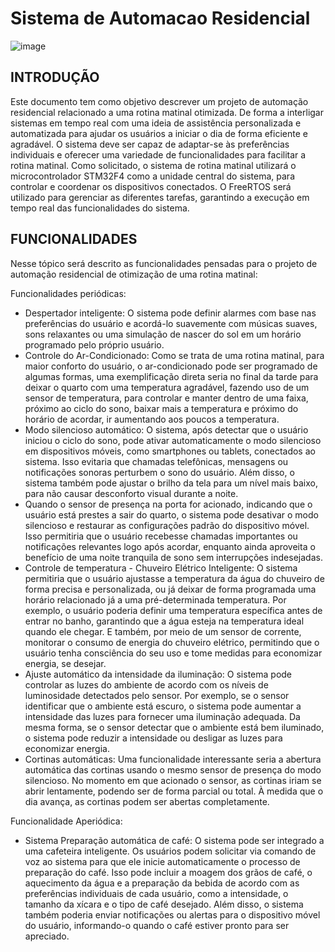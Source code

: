 # Sistema de Automacao Residencial

![image](https://github.com/douglasesion/Sistema-de-Automacao-Residencial/assets/96123354/931d2576-65f1-4320-a6d6-baaeadbaa8cd)

## INTRODUÇÃO

Este documento tem como objetivo descrever um projeto de automação residencial relacionado a uma rotina matinal otimizada. De forma a interligar sistemas em tempo real com uma ideia de assistência personalizada e automatizada para ajudar os usuários a iniciar o dia de forma eficiente e agradável. O sistema deve ser capaz de adaptar-se às preferências individuais e oferecer uma variedade de funcionalidades para facilitar a rotina matinal.
Como solicitado, o sistema de rotina matinal utilizará o microcontrolador STM32F4 como a unidade central do sistema, para controlar e coordenar os dispositivos conectados. O FreeRTOS será utilizado para gerenciar as diferentes tarefas, garantindo a execução em tempo real das funcionalidades do sistema.


## FUNCIONALIDADES 

Nesse tópico será descrito as funcionalidades pensadas para o projeto de automação residencial de otimização de uma rotina matinal:

Funcionalidades periódicas:

- Despertador inteligente: O sistema pode definir alarmes com base nas preferências do usuário e acordá-lo suavemente com músicas suaves, sons relaxantes ou uma simulação de nascer do sol em um horário programado pelo próprio usuário.
- Controle do Ar-Condicionado: Como se trata de uma rotina matinal, para maior conforto do usuário, o ar-condicionado pode ser programado de algumas formas, uma exemplificação direta seria no final da tarde para deixar o quarto com uma temperatura agradável, fazendo uso de um sensor de temperatura, para controlar e manter dentro de uma faixa, próximo ao ciclo do sono, baixar mais a temperatura e próximo do horário de acordar, ir aumentando aos poucos a temperatura.
- Modo silencioso automático: O sistema, após detectar que o usuário iniciou o ciclo do sono, pode ativar automaticamente o modo silencioso em dispositivos móveis, como smartphones ou tablets, conectados ao sistema. Isso evitaria que chamadas telefônicas, mensagens ou notificações sonoras perturbem o sono do usuário. Além disso, o sistema também pode ajustar o brilho da tela para um nível mais baixo, para não causar desconforto visual durante a noite.
- Quando o sensor de presença na porta for acionado, indicando que o usuário está prestes a sair do quarto, o sistema pode desativar o modo silencioso e restaurar as configurações padrão do dispositivo móvel. Isso permitiria que o usuário recebesse chamadas importantes ou notificações relevantes logo após acordar, enquanto ainda aproveita o benefício de uma noite tranquila de sono sem interrupções indesejadas.
- Controle de temperatura - Chuveiro Elétrico Inteligente: O sistema permitiria que o usuário ajustasse a temperatura da água do chuveiro de forma precisa e personalizada, ou já deixar de forma programada uma horário relacionado já a uma pré-determinada temperatura. Por exemplo, o usuário poderia definir uma temperatura específica antes de entrar no banho, garantindo que a água esteja na temperatura ideal quando ele chegar. E também, por meio de um sensor de corrente, monitorar o consumo de energia do chuveiro elétrico, permitindo que o usuário tenha consciência do seu uso e tome medidas para economizar energia, se desejar.
- Ajuste automático da intensidade da iluminação: O sistema pode controlar as luzes do ambiente de acordo com os níveis de luminosidade detectados pelo sensor. Por exemplo, se o sensor identificar que o ambiente está escuro, o sistema pode aumentar a intensidade das luzes para fornecer uma iluminação adequada. Da mesma forma, se o sensor detectar que o ambiente está bem iluminado, o sistema pode reduzir a intensidade ou desligar as luzes para economizar energia.
- Cortinas automáticas: Uma funcionalidade interessante seria a abertura automática das cortinas usando o mesmo sensor de presença do modo silencioso. No momento em que acionado o sensor, as cortinas iriam se abrir lentamente, podendo ser de forma parcial ou total. À medida que o dia avança, as cortinas podem ser abertas completamente.

	
Funcionalidade Aperiódica:

- Sistema Preparação automática de café: O sistema pode ser integrado a uma cafeteira inteligente. Os usuários podem solicitar via comando de voz ao sistema para que ele inicie automaticamente o processo de preparação do café. Isso pode incluir a moagem dos grãos de café, o aquecimento da água e a preparação da bebida de acordo com as preferências individuais de cada usuário, como a intensidade, o tamanho da xícara e o tipo de café desejado. Além disso, o sistema também poderia enviar notificações ou alertas para o dispositivo móvel do usuário, informando-o quando o café estiver pronto para ser apreciado. 
